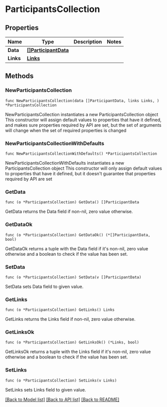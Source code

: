 # ParticipantsCollection

## Properties

Name | Type | Description | Notes
------------ | ------------- | ------------- | -------------
**Data** | [**[]ParticipantData**](ParticipantData.md) |  | 
**Links** | [**Links**](Links.md) |  | 

## Methods

### NewParticipantsCollection

`func NewParticipantsCollection(data []ParticipantData, links Links, ) *ParticipantsCollection`

NewParticipantsCollection instantiates a new ParticipantsCollection object
This constructor will assign default values to properties that have it defined,
and makes sure properties required by API are set, but the set of arguments
will change when the set of required properties is changed

### NewParticipantsCollectionWithDefaults

`func NewParticipantsCollectionWithDefaults() *ParticipantsCollection`

NewParticipantsCollectionWithDefaults instantiates a new ParticipantsCollection object
This constructor will only assign default values to properties that have it defined,
but it doesn't guarantee that properties required by API are set

### GetData

`func (o *ParticipantsCollection) GetData() []ParticipantData`

GetData returns the Data field if non-nil, zero value otherwise.

### GetDataOk

`func (o *ParticipantsCollection) GetDataOk() (*[]ParticipantData, bool)`

GetDataOk returns a tuple with the Data field if it's non-nil, zero value otherwise
and a boolean to check if the value has been set.

### SetData

`func (o *ParticipantsCollection) SetData(v []ParticipantData)`

SetData sets Data field to given value.


### GetLinks

`func (o *ParticipantsCollection) GetLinks() Links`

GetLinks returns the Links field if non-nil, zero value otherwise.

### GetLinksOk

`func (o *ParticipantsCollection) GetLinksOk() (*Links, bool)`

GetLinksOk returns a tuple with the Links field if it's non-nil, zero value otherwise
and a boolean to check if the value has been set.

### SetLinks

`func (o *ParticipantsCollection) SetLinks(v Links)`

SetLinks sets Links field to given value.



[[Back to Model list]](../README.md#documentation-for-models) [[Back to API list]](../README.md#documentation-for-api-endpoints) [[Back to README]](../README.md)


